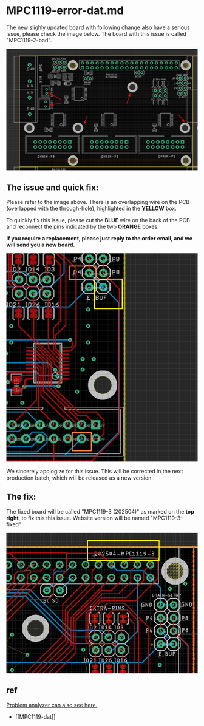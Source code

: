 
# MPC1119-error-dat.md


The new slighly updated board with following change also have a serious issue, please check the image below. The board with this issue is called "MPC1119-2-bad".

![](2025-04-28-12-29-05.png)

## The issue and quick fix: 

Please refer to the image above. There is an overlapping wire on the PCB (overlapped with the through-hole), highlighted in the **YELLOW** box.

To quickly fix this issue, please cut the **BLUE** wire on the back of the PCB and reconnect the pins indicated by the two **ORANGE** boxes.

**If you require a replacement, please just reply to the order email, and we will send you a new board.**


![](2025-04-28-12-13-11.png)

We sincerely apologize for this issue. This will be corrected in the next production batch, which will be released as a new version.

## The fix:

The fixed board will be called "MPC1119-3 (202504)" as marked on the **top right**, to fix this this issue. Website version will be named "MPC1119-3-fixed"

![](2025-04-28-12-38-49.png)


## ref 

[Problem analyzer can also see here.](https://rpi-rgb-led-matrix.discourse.group/t/new-electrodragon-board-version-with-e-line-problem/1062)

- [[MPC1119-dat]]